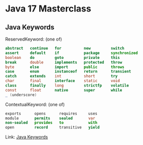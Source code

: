# Java 17 Masterclass

## Java Keywords

ReservedKeyword:
(one of)
```java
abstract   continue   for          new         switch
assert     default    if           package     synchronized
boolean    do         goto         private     this
break      double     implements   protected   throw
byte       else       import       public      throws
case       enum       instanceof   return      transient
catch      extends    int          short       try
char       final      interface    static      void
class      finally    long         strictfp    volatile
const      float      native       super       while
_ (underscore)
```

ContextualKeyword:
(one of)

```java
exports      opens      requires     uses
module       permits    sealed       var
non-sealed   provides   to           with
open         record     transitive   yield
```

Link: [Java Keywords](https://docs.oracle.com/javase/specs/jls/se17/html/jls-3.html#jls-3.9)

